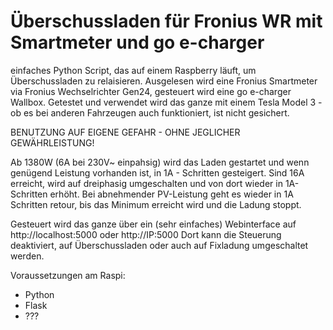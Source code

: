﻿# Überschussladen für Fronius WR mit Smartmeter und go e-charger

einfaches Python Script, das auf einem Raspberry läuft, um Überschussladen zu relaisieren.
Ausgelesen wird eine Fronius Smartmeter via Fronius Wechselrichter Gen24, gesteuert wird eine go e-charger Wallbox.
Getestet und verwendet wird das ganze mit einem Tesla Model 3 - ob es bei anderen Fahrzeugen auch funktioniert, ist nicht gesichert.

BENUTZUNG AUF EIGENE GEFAHR - OHNE JEGLICHER GEWÄHRLEISTUNG!

Ab 1380W (6A bei 230V~ einpahsig) wird das Laden gestartet und wenn genügend Leistung vorhanden ist,
in 1A - Schritten gesteigert. Sind 16A erreicht, wird auf dreiphasig umgeschalten und von dort wieder in 1A-Schritten erhöht.
Bei abnehmender PV-Leistung geht es wieder in 1A Schritten retour, bis das Minimum erreicht wird und die Ladung stoppt.

Gesteuert wird das ganze über ein (sehr einfaches) Webinterface auf http://localhost:5000 oder http://IP:5000
Dort kann die Steuerung deaktiviert, auf Überschussladen oder auch auf Fixladung umgeschaltet werden.

Voraussetzungen am Raspi:
- Python
- Flask
- ???
